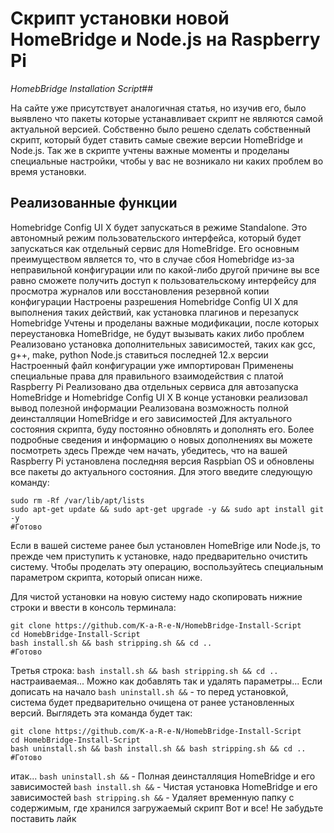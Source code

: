 # Скрипт установки новой HomeBridge и Node.js на Raspberry Pi
_HomebBridge Installation Script_##

На сайте уже присутствует аналогичная статья, но изучив его, было выявлено что пакеты которые устанавливает скрипт не являются самой актуальной версией. Собственно было решено сделать собственный скрипт, который будет ставить самые свежие версии HomeBridge и Node.js. Так же в скрипте учтены важные моменты и проделаны специальные настройки, чтобы у вас не возникало ни каких проблем во время установки.



## Реализованные функции
Homebridge Config UI X будет запускаться в режиме Standalone. Это автономный режим пользовательского интерфейса, который будет запускаться как отдельный сервис для HomeBridge. Его основным преимуществом является то, что в случае сбоя Homebridge из-за неправильной конфигурации или по какой-либо другой причине вы все равно сможете получить доступ к пользовательскому интерфейсу для просмотра журналов или восстановления резервной копии конфигурации
Настроены разрешения Homebridge Config UI X для выполнения таких действий, как установка плагинов и перезапуск Homebridge
Учтены и проделаны важные модификации, после которых переустановка HomeBridge, не будут вызывать каких либо  проблем
Реализовано установка дополнительных зависимостей, таких как gcc, g++, make, python
Node.js ставиться последней 12.x версии
Настроенный файл конфигурации уже импортирован
Применены специальные права для правильного взаимодействия с платой Raspberry Pi
Реализовано два отдельных сервиса для автозапуска HomeBridge и Homebridge Config UI X
В конце установки реализовал вывод полезной информации
Реализована возможность полной деинсталляции HomeBridge и его зависимостей
Для актуального состояния скрипта, буду постоянно обновлять и дополнять его.
Более подробные сведения и информацию о новых дополнениях вы можете посмотреть здесь
Прежде чем начать, убедитесь, что на вашей Raspberry Pi установлена последняя версия Raspbian OS и обновлены все пакеты до актуального состояния. Для этого введите следующую команду:
```
sudo rm -Rf /var/lib/apt/lists
sudo apt-get update && sudo apt-get upgrade -y && sudo apt install git -y
#Готово
```
Если в  вашей системе ранее был установлен HomeBrige или Node.js, то прежде чем приступить к установке, надо предварительно очистить систему. Чтобы проделать эту операцию, воспользуйтесь специальным параметром скрипта, который описан ниже.

Для чистой установки на новую систему надо скопировать нижние строки и ввести в консоль терминала:

```
git clone https://github.com/K-a-R-e-N/HomebBridge-Install-Script
cd HomebBridge-Install-Script
bash install.sh && bash stripping.sh && cd ..
#Готово
```
Третья строка: `bash install.sh && bash stripping.sh && cd ..` настраиваемая... Можно как добавлять так и удалять параметры...
Если дописать на начало `bash uninstall.sh &&` - то перед установкой, система будет предварительно очищена от ранее установленных версий. Выглядеть эта команда будет так:
```
git clone https://github.com/K-a-R-e-N/HomebBridge-Install-Script
cd HomebBridge-Install-Script
bash uninstall.sh && bash install.sh && bash stripping.sh && cd ..
#Готово
```
итак...
`bash uninstall.sh &&` - Полная деинсталляция HomeBridge и его зависимостей
`bash install.sh &&` - Чистая установка HomeBridge и его зависимостей
`bash stripping.sh &&` - Удаляет временную папку с содержимым, где хранился загружаемый скрипт
Вот и все! Не забудьте поставить лайк
